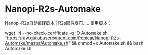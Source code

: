 # Nanopi-R2s-Automake
Nanopi-R2s自动编译脚本 | R2s固件发布.....
使用脚本：

wget -N --no-check-certificate -q -O Automake.sh "https://raw.githubusercontent.com/Poplear/Nanopi-R2s-Automake/master/Automake.sh" && chmod +x Automake.sh && bash Automake.sh
